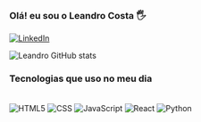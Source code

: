 ### Olá! eu sou o Leandro Costa 🖐️

[![LinkedIn](https://img.shields.io/badge/LinkedIn-0077B5?style=for-the-badge&logo=linkedin&logoColor=white)](https://www.linkedin.com/in/leandrocosta-dev/)

![Leandro GitHub stats](https://github-readme-stats.vercel.app/api?username=leandroscad&show_icons=true&theme=dracula)

### Tecnologias que uso no meu dia

<div style="display: inline_block"><br />
    <img align="center" alt="HTML5"
        src="https://img.shields.io/badge/HTML5-E34F26?style=for-the-badge&logo=html5&logoColor=white">
    <img align="center" alt="CSS"
        src="https://img.shields.io/badge/CSS-239120?&style=for-the-badge&logo=css3&logoColor=white">
    <img align="center" alt="JavaScript"
        src="https://img.shields.io/badge/JavaScript-323330?style=for-the-badge&logo=javascript&logoColor=F7DF1E">
    <img align="center" alt="React"
        src="https://img.shields.io/badge/React-20232A?style=for-the-badge&logo=react&logoColor=61DAFB">
    <img align="center" alt="Python"
        src="https://img.shields.io/badge/Python-3776AB?style=for-the-badge&logo=python&logoColor=white">
</div>
